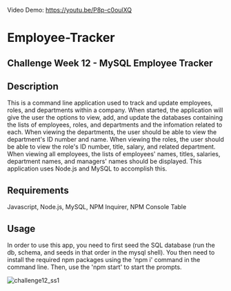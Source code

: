 Video Demo: https://youtu.be/P8p-c0oulXQ

# Employee-Tracker
## Challenge Week 12 - MySQL Employee Tracker

## Description
This is a command line application used to track and update employees, roles, and departments within a company. When started, the application will give the user the options to view, add, and update the databases containing the lists of employees, roles, and departments and the infomation related to each. When viewing the departments, the user should be able to view the department's ID number and name. When viewing the roles, the user should be able to view the role's ID number, title, salary, and related department. When viewing all employees, the lists of employees' names, titles, salaries, department names, and managers' names should be displayed.
This application uses Node.js and MySQL to accomplish this.

## Requirements
Javascript, Node.js, MySQL, NPM Inquirer, NPM Console Table

## Usage
In order to use this app, you need to first seed the SQL database (run the db, schema, and seeds in that order in the mysql shell). You then need to install the required npm packages using the 'npm i' command in the command line. Then, use the 'npm start' to start the prompts.

![challenge12_ss1](https://user-images.githubusercontent.com/101528994/176876753-a31ddae1-113f-40b8-b159-854bbfc1efba.png)
